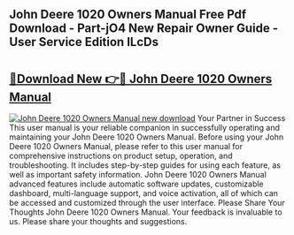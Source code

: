## John Deere 1020 Owners Manual Free Pdf Download - Part-jO4 New Repair Owner Guide - User Service Edition ILcDs

# <h2><a href="http://bc91313.oget.top/?id=John+Deere+1020+Owners+Manual">🔗Download New 👉🔴 John Deere 1020 Owners Manual</a></h2>

[![John Deere 1020 Owners Manual new download](https://i.imgur.com/5g1atiW.png)](http://bc91313.oget.top/?id=John+Deere+1020+Owners+Manual)
Your Partner in Success This user manual is your reliable companion in successfully operating and maintaining your John Deere 1020 Owners Manual. Before using your John Deere 1020 Owners Manual, please refer to this user manual for comprehensive instructions on product setup, operation, and troubleshooting. It includes step-by-step guides for using each feature, as well as important safety information. John Deere 1020 Owners Manual advanced features include automatic software updates, customizable dashboard, multi-language support, and voice activation, all of which can be accessed and customized through the user interface. Please Share Your Thoughts John Deere 1020 Owners Manual. Your feedback is invaluable to us. Please share your thoughts and suggestions.
